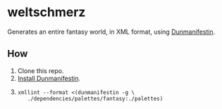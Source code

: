 # weltschmerz

Generates an entire fantasy world, in XML format, using [Dunmanifestin](https://github.com/gavmor/dunmanifestin).

## How

1. Clone this repo.
1. [Install Dunmanifestin](https://github.com/gavmor/dunmanifestin).
1. ```
   xmllint --format <(dunmanifestin -g \
      ./dependencies/palettes/fantasy:./palettes)
   ```
